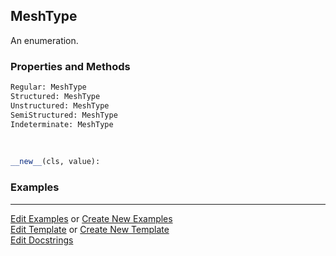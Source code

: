 ## <a id="McUtils.Zachary.Mesh.MeshType">MeshType</a>
An enumeration.

### Properties and Methods
```python
Regular: MeshType
Structured: MeshType
Unstructured: MeshType
SemiStructured: MeshType
Indeterminate: MeshType
```
<a id="enum.Enum.__new__" class="docs-object-method">&nbsp;</a>
```python
__new__(cls, value): 
```

### Examples




___

[Edit Examples](https://github.com/McCoyGroup/McUtils/edit/edit/ci/examples/ci/docs/McUtils/Zachary/Mesh/MeshType.md) or 
[Create New Examples](https://github.com/McCoyGroup/McUtils/new/edit/?filename=ci/examples/ci/docs/McUtils/Zachary/Mesh/MeshType.md) <br/>
[Edit Template](https://github.com/McCoyGroup/McUtils/edit/edit/ci/docs/ci/docs/McUtils/Zachary/Mesh/MeshType.md) or 
[Create New Template](https://github.com/McCoyGroup/McUtils/new/edit/?filename=ci/docs/templates/ci/docs/McUtils/Zachary/Mesh/MeshType.md) <br/>
[Edit Docstrings](https://github.com/McCoyGroup/McUtils/edit/edit/McUtils/Zachary/Mesh.py?message=Update%20Docs)
